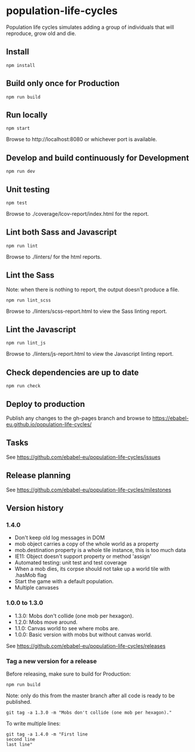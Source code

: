 # population-life-cycles
Population life cycles simulates adding a group of individuals that will reproduce, grow old and die.

## Install

```
npm install
```

## Build only once for Production

```
npm run build
```

## Run locally

```
npm start
```

Browse to http://localhost:8080 or whichever port is available.

## Develop and build continuously for Development

```
npm run dev
```

## Unit testing

```
npm test
```

Browse to ./coverage/lcov-report/index.html for the report.

## Lint both Sass and Javascript

```
npm run lint
```

Browse to ./linters/ for the html reports.

## Lint the Sass

Note: when there is nothing to report, the output doesn't produce a file.

```
npm run lint_scss
```

Browse to ./linters/scss-report.html to view the Sass linting report.

## Lint the Javascript

```
npm run lint_js
```

Browse to ./linters/js-report.html to view the Javascript linting report.

## Check dependencies are up to date

```
npm run check
```

## Deploy to production

Publish any changes to the gh-pages branch and browse to https://ebabel-eu.github.io/population-life-cycles/

## Tasks

See https://github.com/ebabel-eu/population-life-cycles/issues

## Release planning

See https://github.com/ebabel-eu/population-life-cycles/milestones

## Version history

### 1.4.0

- Don't keep old log messages in DOM
- mob object carries a copy of the whole world as a property
- mob.destination property is a whole tile instance, this is too much data
- IE11: Object doesn't support property or method 'assign'
- Automated testing: unit test and test coverage
- When a mob dies, its corpse should not take up a world tile with .hasMob flag
- Start the game with a default population.
- Multiple canvases

### 1.0.0 to 1.3.0

- 1.3.0: Mobs don't collide (one mob per hexagon).
- 1.2.0: Mobs move around.
- 1.1.0: Canvas world to see where mobs are.
- 1.0.0: Basic version with mobs but without canvas world.

See https://github.com/ebabel-eu/population-life-cycles/releases

### Tag a new version for a release

Before releasing, make sure to build for Production:

```
npm run build
```

Note: only do this from the master branch after all code is ready to be published.

```
git tag -a 1.3.0 -m "Mobs don't collide (one mob per hexagon)."
```

To write multiple lines:

```
git tag -a 1.4.0 -m "First line
second line
last line"
```
